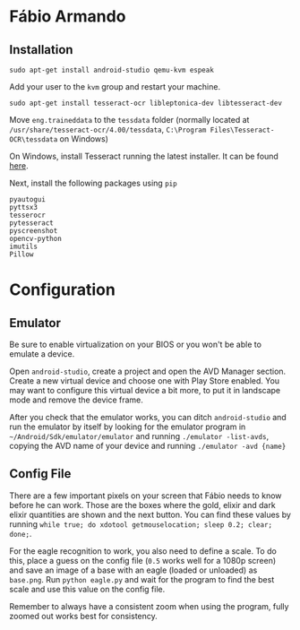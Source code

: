 # Fábio Armando

## Installation

```
sudo apt-get install android-studio qemu-kvm espeak
```

Add your user to the `kvm` group and restart your machine.

```
sudo apt-get install tesseract-ocr libleptonica-dev libtesseract-dev
```

Move `eng.traineddata` to the `tessdata` folder (normally located at `/usr/share/tesseract-ocr/4.00/tessdata`, `C:\Program Files\Tesseract-OCR\tessdata` on Windows)

On Windows, install Tesseract running the latest installer. It can be found [here](https://github.com/UB-Mannheim/tesseract/wiki).

Next, install the following packages using `pip`

```
pyautogui
pyttsx3
tesserocr
pytesseract
pyscreenshot
opencv-python
imutils
Pillow
```

# Configuration

## Emulator

Be sure to enable virtualization on your BIOS or you won't be able to emulate a device.

Open `android-studio`, create a project and open the AVD Manager section. Create a new virtual device and choose one with Play Store enabled. You may want to configure this virtual device a bit more, to put it in landscape mode and remove the device frame.

After you check that the emulator works, you can ditch `android-studio` and run the emulator by itself by looking for the emulator program in `~/Android/Sdk/emulator/emulator` and running `./emulator -list-avds`, copying the AVD name of your device and running `./emulator -avd {name}`

## Config File

There are a few important pixels on your screen that Fábio needs to know before he can work. Those are the boxes where the gold, elixir and dark elixir quantities are shown and the next button. You can find these values by running `while true; do xdotool getmouselocation; sleep 0.2; clear; done;`.

For the eagle recognition to work, you also need to define a scale. To do this, place a guess on the config file (`0.5` works well for a 1080p screen) and save an image of a base with an eagle (loaded or unloaded) as `base.png`. Run `python eagle.py` and wait for the program to find the best scale and use this value on the config file.

Remember to always have a consistent zoom when using the program, fully zoomed out works best for consistency.
